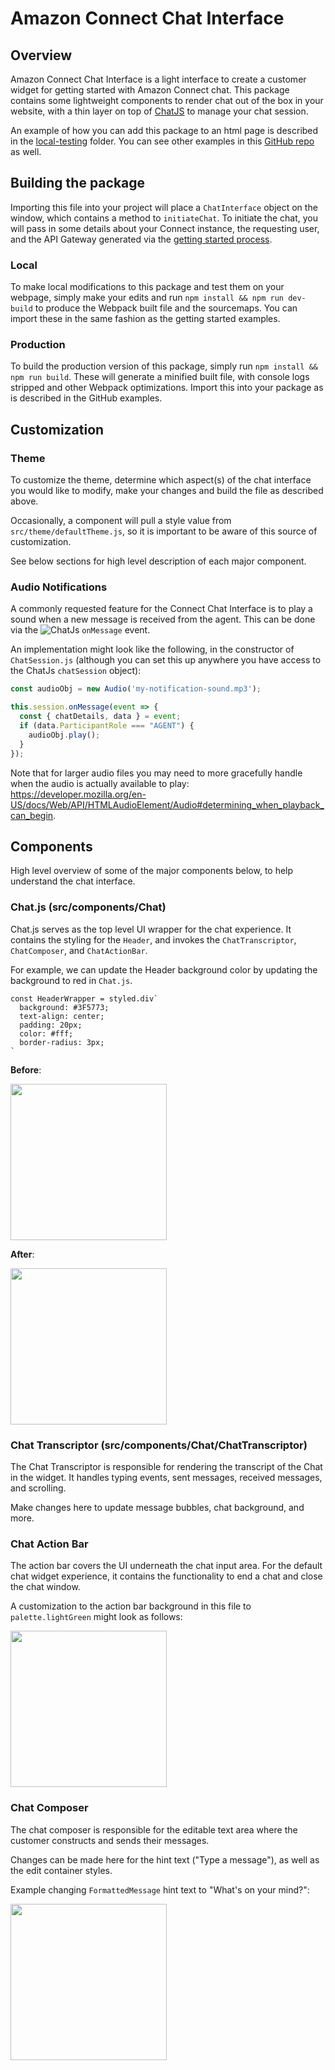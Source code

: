 # Amazon Connect Chat Interface
## Overview
Amazon Connect Chat Interface is a light interface to create a customer widget for getting started with Amazon Connect chat. This package contains
some lightweight components to render chat out of the box in your website, with a thin layer on top of [ChatJS](https://github.com/amazon-connect/amazon-connect-chatjs)
to manage your chat session.

An example of how you can add this package to an html page is described in the [local-testing](local-testing/) folder. You can see other examples in this [GitHub repo](https://github.com/amazon-connect/amazon-connect-chat-ui-examples/tree/master/cloudformationTemplates/startChatContactAPI#prebuilt-chat-widget) as well.

## Building the package

Importing this file into your project will place a `ChatInterface` object on the window, which contains a method to `initiateChat`.
To initiate the chat, you will pass in some details about your Connect instance, the requesting user, and the API Gateway generated 
via the [getting started process](https://github.com/amazon-connect/amazon-connect-chat-ui-examples/tree/master/cloudformationTemplates/startChatContactAPI#prebuilt-chat-widget).

### Local
To make local modifications to this package and test them on your webpage, simply make your edits and run `npm install && npm run dev-build` to produce the
Webpack built file and the sourcemaps. You can import these in the same fashion as the getting started examples.

### Production
To build the production version of this package, simply run `npm install && npm run build`. These will generate a minified built file, with console logs stripped and other Webpack optimizations.
Import this into your package as is described in the GitHub examples.

## Customization
### Theme
To customize the theme, determine which aspect(s) of the chat interface you would like to modify, make your changes and build the file as described above.

Occasionally, a component will pull a style value from `src/theme/defaultTheme.js`, so it is important to be aware of this source of customization.

See below sections for high level description of each major component.

### Audio Notifications
A commonly requested feature for the Connect Chat Interface is to play a sound when a new message is received from the agent. This can be done via the ![ChatJs](https://github.com/amazon-connect/amazon-connect-chatjs#chatsessiononmessage) `onMessage` event.

An implementation might look like the following, in the constructor of `ChatSession.js` (although you can set this up anywhere you have access to the ChatJs `chatSession` object):
```js
const audioObj = new Audio('my-notification-sound.mp3');

this.session.onMessage(event => {
  const { chatDetails, data } = event;
  if (data.ParticipantRole === "AGENT") {
    audioObj.play();
  }
});
```

Note that for larger audio files you may need to more gracefully handle when the audio is actually available to play: https://developer.mozilla.org/en-US/docs/Web/API/HTMLAudioElement/Audio#determining_when_playback_can_begin.


## Components
High level overview of some of the major components below, to help understand the chat interface.

### Chat.js (src/components/Chat)
Chat.js serves as the top level UI wrapper for the chat experience. It contains the styling for the `Header`, and invokes the `ChatTranscriptor`, `ChatComposer`, and `ChatActionBar`. 

For example, we can update the Header background color by updating the background to red in `Chat.js`.
```
const HeaderWrapper = styled.div`
  background: #3F5773;
  text-align: center;
  padding: 20px;
  color: #fff;
  border-radius: 3px;
`
```

**Before**:

<img src="./screenshots/default-blue-header.png" width=250px>

**After**:

<img src="./screenshots/red-header.png" width=250px>

### Chat Transcriptor (src/components/Chat/ChatTranscriptor)
The Chat Transcriptor is responsible for rendering the transcript of the Chat in the widget. It handles typing events, sent messages, received messages, and scrolling.

Make changes here to update message bubbles, chat background, and more.

### Chat Action Bar
The action bar covers the UI underneath the chat input area. For the default chat widget experience, it contains the functionality to end a chat and close the chat window.

A customization to the action bar background in this file to `palette.lightGreen` might look as follows:

<img src="./screenshots/green-action-background.png" width=250px>

### Chat Composer
The chat composer is responsible for the editable text area where the customer constructs and sends their messages. 

Changes can be made here for the hint text ("Type a message"), as well as the edit container styles.

Example changing `FormattedMessage` hint text to "What's on your mind?":

<img src="./screenshots/hint-text-composer.png" width=250px>

